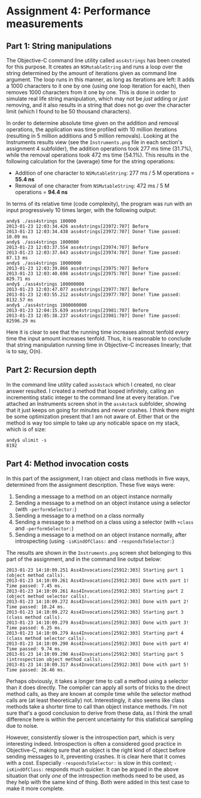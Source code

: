 # Assignment 4: Performance measurements

## Part 1: String manipulations

The Objective-C command line utility called `ass4strings` has been created for this purpose. It creates an `NSMutableString` and runs a loop over the string determined by the amount of iterations given as command line argument. The loop runs in this manner, as long as iterations are left: It adds a 1000 characters to it one by one (using one loop iteration for each), then removes 1000 characters from it one by one. This is done in order to simulate real life string manipulation, which may not be *just* adding or *just* removing, and it also results in a string that does not go over the character limit (which I found to be 50 thousand characters).

In order to determine absolute time given on the addition and removal operations, the application was time profiled with 10 million iterations (resulting in 5 million additions and 5 million removals). Looking at the Instruments results view (see the `Instruments.png` file in each section's assignment 4 subfolder), the addition operations took 277 ms time (31.7%), while the removal operations took 472 ms time (54.1%). This results in the following calculation for the (average) time for the string operations:

* Addition of one character to `NSMutableString`: 277 ms / 5 M operations = **55.4 ns**
* Removal of one character from `NSMutableString`: 472 ms / 5 M operations = **94.4 ns**

In terms of its relative time (code complexity), the program was run with an input progressively 10 times larger, with the following output:

	andy$ ./ass4strings 100000
	2013-01-23 12:03:34.426 ass4strings[23972:707] Before
	2013-01-23 12:03:34.438 ass4strings[23972:707] Done! Time passed: 10.09 ms
	andy$ ./ass4strings 1000000
	2013-01-23 12:03:37.554 ass4strings[23974:707] Before
	2013-01-23 12:03:37.643 ass4strings[23974:707] Done! Time passed: 87.13 ms
	andy$ ./ass4strings 10000000
	2013-01-23 12:03:39.866 ass4strings[23975:707] Before
	2013-01-23 12:03:40.698 ass4strings[23975:707] Done! Time passed: 829.71 ms
	andy$ ./ass4strings 100000000
	2013-01-23 12:03:47.077 ass4strings[23977:707] Before
	2013-01-23 12:03:55.212 ass4strings[23977:707] Done! Time passed: 8132.57 ms
	andy$ ./ass4strings 1000000000
	2013-01-23 12:04:15.639 ass4strings[23981:707] Before
	2013-01-23 12:05:38.237 ass4strings[23981:707] Done! Time passed: 82596.29 ms

Here it is clear to see that the running time increases almost tenfold every time the input amount increases tenfold. Thus, it is reasonable to conclude that string manipulation running time in Objective-C increases linearly; that is to say, O(n).


## Part 2: Recursion depth

In the command line utility called `ass4stack` which I created, no clear answer resulted. I created a method that looped infinitely, calling an incrementing static integer to the command line at every iteration. I've attached an Instruments screen shot in the `ass4stack` subfolder, showing that it just keeps on going for minutes and never crashes. I think there might be some optimization present that I am not aware of. Either that or the method is way too simple to take up any noticable space on my stack, which is of size:

	andy$ ulimit -s
	8192

## Part 4: Method invocation costs

In this part of the assignment, I ran object and class methods in five ways, determined from the assignment description. These five ways were:

1. Sending a message to a method on an object instance normally
2. Sending a message to a method on an object instance using a selector (with `-performSelector:`)
3. Sending a message to a method on a class normally
4. Sending a message to a method on a class using a selector (with `+class` and `-performSelector:`)
5. Sending a message to a method on an object instance normally, after introspecting (using `-isKindOfClass:` and `-respondsToSelector:`)

The results are shown in the `Instruments.png` screen shot belonging to this part of the assignment, and in the command line output below:

	2013-01-23 14:10:09.251 Ass4Invocations[25912:303] Starting part 1 (object method calls).
	2013-01-23 14:10:09.261 Ass4Invocations[25912:303] Done with part 1! Time passed: 7.45 ms.
	2013-01-23 14:10:09.261 Ass4Invocations[25912:303] Starting part 2 (object method selector calls).
	2013-01-23 14:10:09.272 Ass4Invocations[25912:303] Done with part 2! Time passed: 10.24 ms.
	2013-01-23 14:10:09.272 Ass4Invocations[25912:303] Starting part 3 (class method calls).
	2013-01-23 14:10:09.279 Ass4Invocations[25912:303] Done with part 3! Time passed: 6.25 ms.
	2013-01-23 14:10:09.279 Ass4Invocations[25912:303] Starting part 4 (class method selector calls).
	2013-01-23 14:10:09.290 Ass4Invocations[25912:303] Done with part 4! Time passed: 9.74 ms.
	2013-01-23 14:10:09.290 Ass4Invocations[25912:303] Starting part 5 (introspection object method calls).
	2013-01-23 14:10:09.317 Ass4Invocations[25912:303] Done with part 5! Time passed: 26.46 ms.
	
Perhaps obviously, it takes a longer time to call a method using a selector than it does directly. The compiler can apply all sorts of tricks to the direct method calls, as they are known at compile time while the selector method calls are (at least theoretically) not. Interestingly, it also seems like class methods take a shorter time to call than object instance methods. I'm not sure that's a good conclusion to derive from these data, as I think the small difference here is within the percent uncertainty for this statistical sampling due to noise.

However, consistently slower is the introspection part, which is very interesting indeed. Introspection is often a considered good practice in Objective-C, making sure that an object is the right kind of object before sending messages to it, preventing crashes. It is clear here that it comes with a cost. Especially `-respondsToSelector:` is slow in this context; `-isKindOfClass:` responds much quicker. It can be argued in the above situation that only *one* of the introspection methods need to be used, as they help with the same kind of thing. Both were added in this test case to make it more complete.